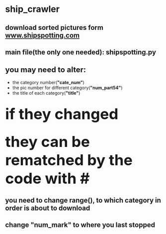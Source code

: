 # ship_crawler
## download sorted pictures form www.shipspotting.com <br>
## <b>main file(the only one needed): shipspotting.py</b><br>

## <font size=5>you may need to alter:</font><br>
* the category number(<b>"cate_num"</b>)<br>
* the pic number for different category(<b>"num_part54"</b>)<br>
* the title of each category(<b>"title"</b>)<br>
## <font size=10>if they changed</font><br>
## <font size=10>they can be rematched by the code with #</font><br>
## you need to change range(), to which category in order is about to download<br>
## change <b>"num_mark"</b> to where you last stopped
